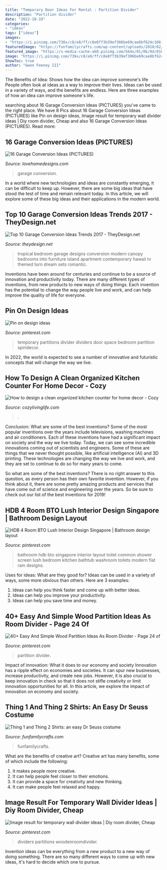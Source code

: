 ```yaml
---
title: "Temporary Door Ideas For Rental : Partition Divider"
description: "Partition divider"
date: "2022-10-19"
categories:
- "ideas"
tags: ["ideas"]
images:
- "https://i.pinimg.com/736x/c8/e8/ff/c8e8ff3b39ef306be69cae8bf624c166--temporary-wall-divider-wall-dividers.jpg"
featuredImage: "https://funfamilycrafts.com/wp-content/uploads/2018/02/Final-Thing-1-2.jpeg"
featured_image: "https://s-media-cache-ak0.pinimg.com/564x/01/0b/9d/010b9da63fcfed9d8423edcfcb41db4e.jpg"
image: "https://i.pinimg.com/736x/c8/e8/ff/c8e8ff3b39ef306be69cae8bf624c166--temporary-wall-divider-wall-dividers.jpg"
ShowToc: true
author: "Gwen Feeney III"
---
```



The Benefits of Idea: Shows how the idea can improve someone's life
People often look at ideas as a way to improve their lives. Ideas can be used in a variety of ways, and the benefits are endless. Here are three examples of how an idea can improve someone's life.

	

		
searching about 16 Garage Conversion Ideas (PICTURES) you've came to the right place. We have 8 Pics about 16 Garage Conversion Ideas (PICTURES) like Pin on design ideas, Image result for temporary wall divider ideas | Diy room divider, Cheap and also 16 Garage Conversion Ideas (PICTURES). Read more:
		
    
## 16 Garage Conversion Ideas (PICTURES)

<img loading=lazy src="https://s-media-cache-ak0.pinimg.com/564x/01/0b/9d/010b9da63fcfed9d8423edcfcb41db4e.jpg" onerror="this.onerror=null;this.src='https://tse4.mm.bing.net/th?id=OIP.2TpPV55cK5NelIySrMR2pAHaJ4&amp;pid=15.1';" alt="16 Garage Conversion Ideas (PICTURES)">

_Source: lovehomedesigns.com_

>garage conversion. 

	

In a world where new technologies and ideas are constantly emerging, it can be difficult to keep up. However, there are some big ideas that have stood the test of time and remain relevant today. In this article, we will explore some of these big ideas and their applications in the modern world.

    
## Top 10 Garage Conversion Ideas Trends 2017 - TheyDesign.net

<img loading=lazy src="https://theydesign.net/wp-content/uploads/2017/06/garage-turned-apartment-how-to-turn-a-garage-into-an-apartment-pertaining-to-garage-conversion-ideas-top-10-garage-conversion-ideas-trends-2017.jpg" onerror="this.onerror=null;this.src='https://tse3.mm.bing.net/th?id=OIP.so8FkDsuW0EdmDHnCTFHrgHaEK&amp;pid=15.1';" alt="Top 10 Garage Conversion Ideas Trends 2017 - TheyDesign.net">

_Source: theydesign.net_

>tropical bedroom garage designs conversion modern canopy bedrooms into furniture island apartment contemporary hawaii tv themed turn dream sets romantic. 

	

Inventions have been around for centuries and continue to be a source of innovation and productivity today. There are many different types of inventions, from new products to new ways of doing things. Each invention has the potential to change the way people live and work, and can help improve the quality of life for everyone.

    
## Pin On Design Ideas

<img loading=lazy src="https://i.pinimg.com/736x/0c/21/e5/0c21e541719b7d33a810aa73734375e6.jpg" onerror="this.onerror=null;this.src='https://tse2.mm.bing.net/th?id=OIP.xYGLA5PAIFs2pTl5PfpaPwHaLH&amp;pid=15.1';" alt="Pin on design ideas">

_Source: pinterest.com_

>temporary partitions divider dividers door space bedroom partition spiridecor. 

	

In 2022, the world is expected to see a number of innovative and futuristic concepts that will change the way we live.

    
## How To Design A Clean Organized Kitchen Counter For Home Decor - Cozy

<img loading=lazy src="https://cozylivinglife.com/wp-content/uploads/2020/05/IMG_791320200430-200145.jpg" onerror="this.onerror=null;this.src='https://tse3.mm.bing.net/th?id=OIP.r-H7w1ekoBhoaNwRkiO_mQHaLH&amp;pid=15.1';" alt="How to design a clean organized kitchen counter for home decor - Cozy">

_Source: cozylivinglife.com_

>. 

	

Conclusion: What are some of the best inventions?
Some of the most popular inventions over the years include televisions, washing machines and air conditioners. Each of these inventions have had a significant impact on society and the way we live today. 
Today, we can see some incredible innovations coming out of scientists and engineers. Some of these are things that we never thought possible, like artificial intelligence (AI) and 3D printing. These technologies are changing the way we live and work, and they are set to continue to do so for many years to come. 

So what are some of the best inventions? There is no right answer to this question, as every person has their own favorite invention. However, if you think about it, there are some pretty amazing products and services that have come out of science and engineering over the years. So be sure to check out our list of the best inventions for 2019!

    
## HDB 4 Room BTO Lush Interior Design Singapore | Bathroom Design Layout

<img loading=lazy src="https://i.pinimg.com/736x/8d/ae/1f/8dae1f810eb4d602e11bef5b3f185793--bathroom-layout-downstairs-bathroom.jpg" onerror="this.onerror=null;this.src='https://tse2.mm.bing.net/th?id=OIP.MCxHSdNM2A0tfue4qDHIagHaLH&amp;pid=15.1';" alt="HDB 4 Room BTO Lush Interior Design Singapore | Bathroom design layout">

_Source: pinterest.com_

>bathroom hdb bto singapore interior layout toilet common shower screen lush bedroom kitchen bathtub washroom toilets modern flat rain designs. 

	

Uses for ideas: What are they good for?
Ideas can be used in a variety of ways, some more obvious than others. Here are 3 examples:
1. Ideas can help you think faster and come up with better ideas.
2. Ideas can help you improve your productivity.    
3. Ideas can help you save time and money.

    
## 40+ Easy And Simple Wood Partition Ideas As Room Divider - Page 24 Of

<img loading=lazy src="https://i.pinimg.com/736x/16/48/bc/1648bcae442e43c017c9ebfe0c073a59.jpg" onerror="this.onerror=null;this.src='https://tse1.mm.bing.net/th?id=OIP.5S24ZNaRaLhGdSmFfH0SOwHaJ1&amp;pid=15.1';" alt="40+ Easy And Simple Wood Partition Ideas As Room Divider - Page 24 of">

_Source: pinterest.com_

>partition divider. 

	

Impact of innovation: What it does to our economy and society
Innovation has a ripple effect on economies and societies. It can spur new businesses, increase productivity, and create new jobs. However, it is also crucial to keep innovation in check so that it does not stifle creativity or limit innovation opportunities for all. In this article, we explore the impact of innovation on economy and society.

    
## Thing 1 And Thing 2 Shirts: An Easy Dr Seuss Costume

<img loading=lazy src="https://funfamilycrafts.com/wp-content/uploads/2018/02/Final-Thing-1-2.jpeg" onerror="this.onerror=null;this.src='https://tse2.mm.bing.net/th?id=OIP.T8M97g-yXB9WTxHIeW0YUgHaHa&amp;pid=15.1';" alt="Thing 1 and Thing 2 Shirts: an easy Dr Seuss costume">

_Source: funfamilycrafts.com_

>funfamilycrafts. 

	

What are the benefits of creative art?
Creative art has many benefits, some of which include the following: 
1. It makes people more creative.
2. It can help people feel closer to their emotions.
3. It can provide a space for creativity and new thinking.
4. It can make people feel relaxed and happy.

    
## Image Result For Temporary Wall Divider Ideas | Diy Room Divider, Cheap

<img loading=lazy src="https://i.pinimg.com/736x/c8/e8/ff/c8e8ff3b39ef306be69cae8bf624c166--temporary-wall-divider-wall-dividers.jpg" onerror="this.onerror=null;this.src='https://tse1.mm.bing.net/th?id=OIP.nrB84XREk25Jt1EJER3cNQAAAA&amp;pid=15.1';" alt="Image result for temporary wall divider ideas | Diy room divider, Cheap">

_Source: pinterest.com_

>dividers partitions woodenroomdivider. 

	

Invention ideas can be everything from a new product to a new way of doing something. There are so many different ways to come up with new ideas, it's hard to decide which one to pursue.

